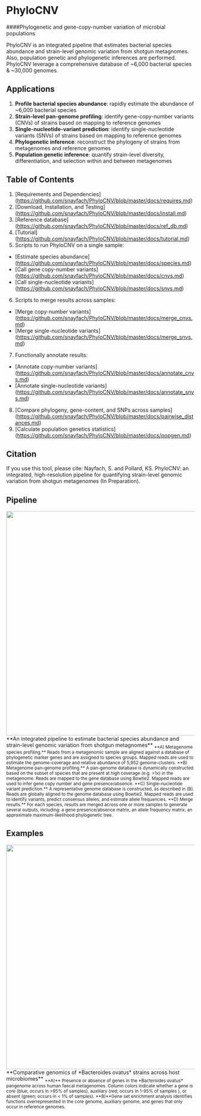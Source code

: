 # PhyloCNV

####Phylogenetic and gene-copy-number variation of microbial populations

PhyloCNV is an integrated pipeline that estimates bacterial species abundance and strain-level genomic variation from shotgun metagnomes.  Also, population genetic and phylogenetic inferences are performed. PhyloCNV leverage a comprehensive database of ~6,000 bacterial species & ~30,000 genomes.   

## Applications
1. **Profile bacterial species abundance**: rapidly estimate the abundance of ~6,000 bacterial species
2. **Strain-level pan-genome profiling**: identify gene-copy-number variants (CNVs) of strains based on mapping to reference genomes
3. **Single-nucleotide-variant prediction**: identify single-nucleotide variants (SNVs) of strains based on mapping to reference genomes
4. **Phylogenetic inference**: reconstruct the phylogeny of strains from metagenomes and reference genomes
5. **Population genetic inference**: quantify strain-level diversity, differentiation, and selection within and between metagenomes


## Table of Contents
1. [Requirements and Dependencies] (https://github.com/snayfach/PhyloCNV/blob/master/docs/requires.md)
2. [Download, Installation, and Testing] (https://github.com/snayfach/PhyloCNV/blob/master/docs/install.md)
3. [Reference database] (https://github.com/snayfach/PhyloCNV/blob/master/docs/ref_db.md)
4. [Tutorial] (https://github.com/snayfach/PhyloCNV/blob/master/docs/tutorial.md)
5. Scripts to run PhyloCNV on a single sample:
 * [Estimate species abundance] (https://github.com/snayfach/PhyloCNV/blob/master/docs/species.md)
 * [Call gene copy-number variants] (https://github.com/snayfach/PhyloCNV/blob/master/docs/cnvs.md)
 * [Call single-nucleotide variants] (https://github.com/snayfach/PhyloCNV/blob/master/docs/snvs.md)
6. Scripts to merge results across samples:
 * [Merge copy-number variants] (https://github.com/snayfach/PhyloCNV/blob/master/docs/merge_cnvs.md)
 * [Merge single-nucleotide variants] (https://github.com/snayfach/PhyloCNV/blob/master/docs/merge_snvs.md)
7. Functionally annotate results:
 * [Annotate copy-number variants] (https://github.com/snayfach/PhyloCNV/blob/master/docs/annotate_cnvs.md)
 * [Annotate single-nucleotide variants] (https://github.com/snayfach/PhyloCNV/blob/master/docs/annotate_snvs.md)
8. [Compare phylogeny, gene-content, and SNPs across samples] (https://github.com/snayfach/PhyloCNV/blob/master/docs/pairwise_distances.md)
9. [Calculate population genetics statistics] (https://github.com/snayfach/PhyloCNV/blob/master/docs/popgen.md)

## Citation
If you use this tool, please cite:
Nayfach, S. and Pollard, KS. PhyloCNV: an integrated, high-resolution pipeline for quantifying strain-level genomic variation from shotgun metagenomes (In Preparation).

## Pipeline
<img src="https://github.com/snayfach/PhyloCNV/blob/master/images/pipeline.jpg" width="600" align="middle"/>   
**An integrated pipeline to estimate bacterial species abundance and strain-level genomic variation from shotgun metagnomes** 
<sub>**A) Metagenome species profiling.** Reads from a metagenomic sample are aligned against a database of phylogenetic marker genes and are assigned to species groups. Mapped reads are used to estimate the genome-coverage and relative abundance of 5,952 genome-clusters. **B) Metagenome pan-genome profiling.** A pan-genome database is dynamically constructed based on the subset of species that are present at high coverage (e.g. >1x) in the metagenome. Reads are mapped to the gene database using Bowtie2. Mapped reads are used to infer gene copy number and gene presence/absence. **C) Single-nucleotide variant prediction.** A representative genome database is constructed, as described in (B). Reads are globally aligned to the genome database using Bowtie2. Mapped reads are used to identify variants, predict consensus alleles, and estimate allele frequencies. **D) Merge results.** For each species, results are merged across one or more samples to generate several outputs, including: a gene presence/absence matrix, an allele frequency matrix, an approximate maximum-likelihood phylogenetic tree.</sub>

## Examples
<img src="https://github.com/snayfach/PhyloCNV/blob/master/images/enrichment.jpg" width="600" align="middle"/>  
**Comparative genomics of *Bacteroides ovatus* strains across host microbiomes**  
<sub> **A)** Presence or absence of genes in the *Bacteroides ovatus* pangenome across human faecal metagenomes. Column colors indicate whether a gene is core (blue; occurs in >95% of samples), auxiliary (red; occurs in 1-95% of samples ), or absent (green; occurs in < 1% of samples). **B)**Gene set enrichment analysis identifies functions overrepresented in the core genome, auxiliary genome, and genes that only occur in reference genomes.</sub>
